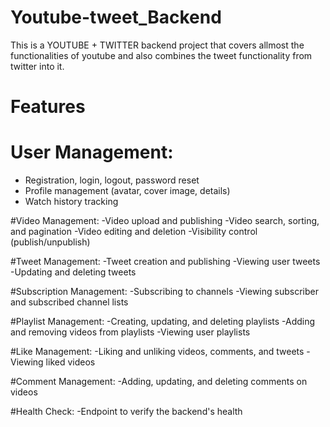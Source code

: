 # Youtube-tweet_Backend
This is a YOUTUBE + TWITTER backend project that covers allmost the functionalities of youtube and also combines the tweet functionality from twitter into it.

# Features

# User Management:
* Registration, login, logout, password reset
* Profile management (avatar, cover image, details)
* Watch history tracking

#Video Management:
-Video upload and publishing
-Video search, sorting, and pagination
-Video editing and deletion
-Visibility control (publish/unpublish)

#Tweet Management:
-Tweet creation and publishing
-Viewing user tweets
-Updating and deleting tweets

#Subscription Management:
-Subscribing to channels
-Viewing subscriber and subscribed channel lists

#Playlist Management:
-Creating, updating, and deleting playlists
-Adding and removing videos from playlists
-Viewing user playlists

#Like Management:
-Liking and unliking videos, comments, and tweets
-Viewing liked videos

#Comment Management:
-Adding, updating, and deleting comments on videos

#Health Check:
-Endpoint to verify the backend's health
